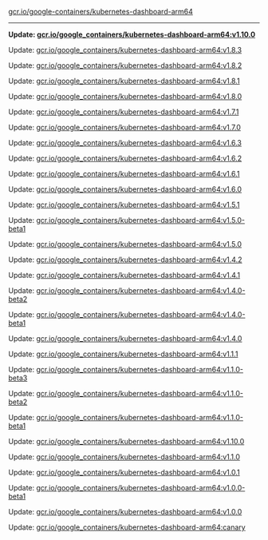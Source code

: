 [gcr.io/google-containers/kubernetes-dashboard-arm64](https://hub.docker.com/r/cruse/kubernetes-dashboard-arm64/tags/) 

----
**Update: [gcr.io/google_containers/kubernetes-dashboard-arm64:v1.10.0](https://hub.docker.com/r/cruse/kubernetes-dashboard-arm64/tags/)**

Update: [gcr.io/google_containers/kubernetes-dashboard-arm64:v1.8.3](https://hub.docker.com/r/cruse/kubernetes-dashboard-arm64/tags/)

Update: [gcr.io/google_containers/kubernetes-dashboard-arm64:v1.8.2](https://hub.docker.com/r/cruse/kubernetes-dashboard-arm64/tags/)

Update: [gcr.io/google_containers/kubernetes-dashboard-arm64:v1.8.1](https://hub.docker.com/r/cruse/kubernetes-dashboard-arm64/tags/)

Update: [gcr.io/google_containers/kubernetes-dashboard-arm64:v1.8.0](https://hub.docker.com/r/cruse/kubernetes-dashboard-arm64/tags/)

Update: [gcr.io/google_containers/kubernetes-dashboard-arm64:v1.7.1](https://hub.docker.com/r/cruse/kubernetes-dashboard-arm64/tags/)

Update: [gcr.io/google_containers/kubernetes-dashboard-arm64:v1.7.0](https://hub.docker.com/r/cruse/kubernetes-dashboard-arm64/tags/)

Update: [gcr.io/google_containers/kubernetes-dashboard-arm64:v1.6.3](https://hub.docker.com/r/cruse/kubernetes-dashboard-arm64/tags/)

Update: [gcr.io/google_containers/kubernetes-dashboard-arm64:v1.6.2](https://hub.docker.com/r/cruse/kubernetes-dashboard-arm64/tags/)

Update: [gcr.io/google_containers/kubernetes-dashboard-arm64:v1.6.1](https://hub.docker.com/r/cruse/kubernetes-dashboard-arm64/tags/)

Update: [gcr.io/google_containers/kubernetes-dashboard-arm64:v1.6.0](https://hub.docker.com/r/cruse/kubernetes-dashboard-arm64/tags/)

Update: [gcr.io/google_containers/kubernetes-dashboard-arm64:v1.5.1](https://hub.docker.com/r/cruse/kubernetes-dashboard-arm64/tags/)

Update: [gcr.io/google_containers/kubernetes-dashboard-arm64:v1.5.0-beta1](https://hub.docker.com/r/cruse/kubernetes-dashboard-arm64/tags/)

Update: [gcr.io/google_containers/kubernetes-dashboard-arm64:v1.5.0](https://hub.docker.com/r/cruse/kubernetes-dashboard-arm64/tags/)

Update: [gcr.io/google_containers/kubernetes-dashboard-arm64:v1.4.2](https://hub.docker.com/r/cruse/kubernetes-dashboard-arm64/tags/)

Update: [gcr.io/google_containers/kubernetes-dashboard-arm64:v1.4.1](https://hub.docker.com/r/cruse/kubernetes-dashboard-arm64/tags/)

Update: [gcr.io/google_containers/kubernetes-dashboard-arm64:v1.4.0-beta2](https://hub.docker.com/r/cruse/kubernetes-dashboard-arm64/tags/)

Update: [gcr.io/google_containers/kubernetes-dashboard-arm64:v1.4.0-beta1](https://hub.docker.com/r/cruse/kubernetes-dashboard-arm64/tags/)

Update: [gcr.io/google_containers/kubernetes-dashboard-arm64:v1.4.0](https://hub.docker.com/r/cruse/kubernetes-dashboard-arm64/tags/)

Update: [gcr.io/google_containers/kubernetes-dashboard-arm64:v1.1.1](https://hub.docker.com/r/cruse/kubernetes-dashboard-arm64/tags/)

Update: [gcr.io/google_containers/kubernetes-dashboard-arm64:v1.1.0-beta3](https://hub.docker.com/r/cruse/kubernetes-dashboard-arm64/tags/)

Update: [gcr.io/google_containers/kubernetes-dashboard-arm64:v1.1.0-beta2](https://hub.docker.com/r/cruse/kubernetes-dashboard-arm64/tags/)

Update: [gcr.io/google_containers/kubernetes-dashboard-arm64:v1.1.0-beta1](https://hub.docker.com/r/cruse/kubernetes-dashboard-arm64/tags/)

Update: [gcr.io/google_containers/kubernetes-dashboard-arm64:v1.10.0](https://hub.docker.com/r/cruse/kubernetes-dashboard-arm64/tags/)

Update: [gcr.io/google_containers/kubernetes-dashboard-arm64:v1.1.0](https://hub.docker.com/r/cruse/kubernetes-dashboard-arm64/tags/)

Update: [gcr.io/google_containers/kubernetes-dashboard-arm64:v1.0.1](https://hub.docker.com/r/cruse/kubernetes-dashboard-arm64/tags/)

Update: [gcr.io/google_containers/kubernetes-dashboard-arm64:v1.0.0-beta1](https://hub.docker.com/r/cruse/kubernetes-dashboard-arm64/tags/)

Update: [gcr.io/google_containers/kubernetes-dashboard-arm64:v1.0.0](https://hub.docker.com/r/cruse/kubernetes-dashboard-arm64/tags/)

Update: [gcr.io/google_containers/kubernetes-dashboard-arm64:canary](https://hub.docker.com/r/cruse/kubernetes-dashboard-arm64/tags/)

